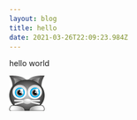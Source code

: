 ```yaml
---
layout: blog
title: hello
date: 2021-03-26T22:09:23.984Z
---
```

hello world

![](/images/uploads/cat.png)